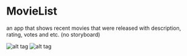 # MovieList
an app that shows recent movies that were released with description, rating, votes and etc. (no storyboard)

![alt tag](https://user-images.githubusercontent.com/20172644/31719197-e9f78f98-b412-11e7-810f-39c01354a425.png)
![alt tag](https://user-images.githubusercontent.com/20172644/31719206-f03af2e6-b412-11e7-8898-7358317686ef.png)
